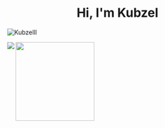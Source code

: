 <h1 align="center">Hi, I'm Kubzel</h1>

<p align="left"> <img src="https://komarev.com/ghpvc/?username=Kubzelll&color=0e75b6&style=flat" alt="Kubzelll" /> </p>


 <div>
  <a href="https://github.com/Kubzelll">
  <img height="180em" src="https://github-readme-streak-stats.herokuapp.com/?user=kubzelll&theme=dark&hide_border=true"/>
  <img align="left" src="https://github-readme-stats.vercel.app/api/top-langs/?username=kubzelll&theme=dark&hide_border=true&include_all_commits=true&count_private=true&layout=compact"/>
 </div>
 </a>
 <br>
 <br><br><br><br>
 <br><br><br><br>

